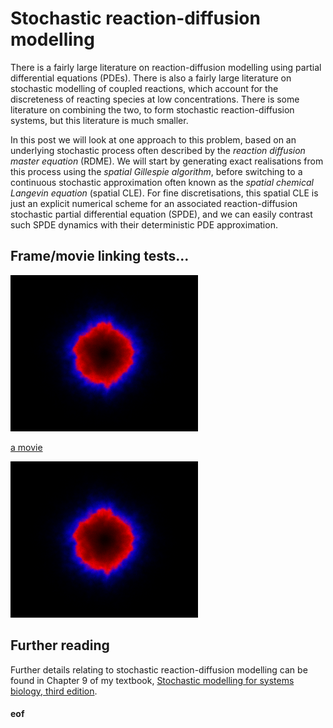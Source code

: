 # Stochastic reaction-diffusion modelling

There is a fairly large literature on reaction-diffusion modelling using partial differential equations (PDEs). There is also a fairly large literature on stochastic modelling of coupled reactions, which account for the discreteness of reacting species at low concentrations. There is some literature on combining the two, to form stochastic reaction-diffusion systems, but this literature is much smaller.

In this post we will look at one approach to this problem, based on an underlying stochastic process often described by the *reaction diffusion master equation* (RDME). We will start by generating exact realisations from this process using the *spatial Gillespie algorithm*, before switching to a continuous stochastic approximation often known as the *spatial chemical Langevin equation* (spatial CLE). For fine discretisations, this spatial CLE is just an explicit numerical scheme for an associated reaction-diffusion stochastic partial differential equation (SPDE), and we can easily contrast such SPDE dynamics with their deterministic PDE approximation.




## Frame/movie linking tests...

![a frame](lv-cle.png)

[a movie](lv-cle.mp4)

[![a frame](lv-cle.png)](lv-cle.mp4)



## Further reading

Further details relating to stochastic reaction-diffusion modelling can be found in Chapter 9 of my textbook, [Stochastic modelling for systems biology, third edition](https://github.com/darrenjw/smfsb).


#### eof

